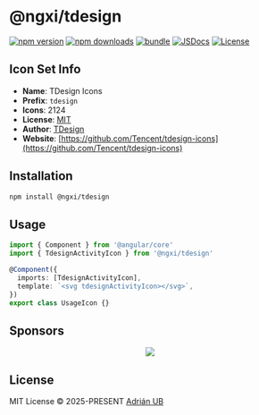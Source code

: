 # @ngxi/tdesign

[![npm version][npm-version-src]][npm-version-href]
[![npm downloads][npm-downloads-src]][npm-downloads-href]
[![bundle][bundle-src]][bundle-href]
[![JSDocs][jsdocs-src]][jsdocs-href]
[![License][license-src]][license-href]

## Icon Set Info

- **Name**: TDesign Icons
- **Prefix**: `tdesign`
- **Icons**: 2124
- **License**: [MIT](https://github.com/Tencent/tdesign-icons/blob/main/LICENSE)
- **Author**: [TDesign](https://github.com/Tencent/tdesign-icons)
- **Website**: [https://github.com/Tencent/tdesign-icons](https://github.com/Tencent/tdesign-icons)

## Installation

```sh
npm install @ngxi/tdesign
```

## Usage

```ts
import { Component } from '@angular/core'
import { TdesignActivityIcon } from '@ngxi/tdesign'

@Component({
  imports: [TdesignActivityIcon],
  template: `<svg tdesignActivityIcon></svg>`,
})
export class UsageIcon {}
```

## Sponsors

<p align="center">
  <a href="https://cdn.jsdelivr.net/gh/adrian-ub/static/sponsors.svg">
    <img src='https://cdn.jsdelivr.net/gh/adrian-ub/static/sponsors.svg'/>
  </a>
</p>

## License

MIT License © 2025-PRESENT [Adrián UB](https://github.com/adrian-ub)

<!-- Badges -->

[npm-version-src]: https://img.shields.io/npm/v/@ngxi/tdesign?style=flat&colorA=080f12&colorB=1fa669
[npm-version-href]: https://npmjs.com/package/@ngxi/tdesign
[npm-downloads-src]: https://img.shields.io/npm/dm/@ngxi/tdesign?style=flat&colorA=080f12&colorB=1fa669
[npm-downloads-href]: https://npmjs.com/package/@ngxi/tdesign
[bundle-src]: https://img.shields.io/bundlephobia/minzip/@ngxi/tdesign?style=flat&colorA=080f12&colorB=1fa669&label=minzip
[bundle-href]: https://bundlephobia.com/result?p=@ngxi/tdesign
[license-src]: https://img.shields.io/npm/l/@ngxi/tdesign?style=flat&colorA=080f12&colorB=1fa669
[license-href]: https://github.com/adrian-ub/ngxi/blob/main/LICENSE
[jsdocs-src]: https://img.shields.io/badge/jsdocs-reference-080f12?style=flat&colorA=080f12&colorB=1fa669
[jsdocs-href]: https://www.jsdocs.io/package/@ngxi/tdesign
